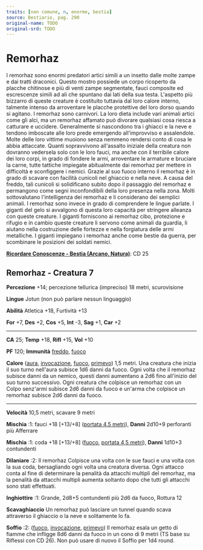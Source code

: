 ```yaml
---
traits: [non comune, n, enorme, bestia]
source: Bestiario, pag. 290
original-name: TODO
original-srd: TODO
---
```


# Remorhaz

I remorhaz sono enormi predatori artici simili a un insetto dalle molte zampe e
dai tratti draconici. Questo mostro possiede un corpo ricoperto da placche
chitinose e più di venti zampe segmentate, fauci composite ed escrescenze simili
ad ali che spuntano dai lati della sua testa. L'aspetto più bizzarro di queste
creature è costituito tuttavia dal loro calore interno, talmente intenso da
arroventare le placche protettive del loro dorso quando si agitano. I remorhaz
sono carnivori. La loro dieta include vari animali artici come gli alci, ma un
remorhaz affamato può divorare qualsiasi cosa riesca a catturare e uccidere.
Generalmente si nascondono tra i ghiacci e la neve e tendono imboscate alle loro
prede emergendo all'improvviso e assalendole. Molte delle loro vittime muoiono
senza nemmeno rendersi conto di cosa le abbia attaccate. Quanti sopravvivono
all'assalto iniziale della creatura non dovranno vedersela solo con le loro
fauci, ma anche con il terribile calore dei loro corpi, in grado di fondere le
armi, arroventare le armature e bruciare la carne, tutte tattiche impiegate
abitualmente dai remorhaz per mettere in difficoltà e sconfiggere i nemici.
Grazie al suo fuoco interno il remorhaz è in grado di scavare con facilità
cunicoli nel ghiaccio e nella neve. A causa del freddo, tali cunicoli si
solidificano subito dopo il passaggio del remorhaz e permangono come segni
inconfondibili della loro presenza nella zona. Molti sottovalutano
l'intelligenza dei remorhaz e li considerano dei semplici animali. I remorhaz
sono invece in grado di comprendere le lingue parlate. I giganti del gelo si
avvalgono di questa loro capacità per stringere alleanza con queste creature. I
giganti forniscono ai remorhaz cibo, protezione e rifugio e in cambio queste
creature li servono come animali da guardia, li aiutano nella costruzione delle
fortezze e nella forgiatura delle armi metalliche. I giganti impiegano i
remorhaz anche come bestie da guerra, per scombinare le posizioni dei soldati
nemici.

**[Ricordare Conoscenze - Bestia (Arcano, Natura)](/azioni/abilita/ricordare-conoscenze)**:
CD 25

## Remorhaz - Creatura 7

**Percezione** +14; percezione tellurica (impreciso) 18 metri, scurovisione

**Lingue** Jotun (non può parlare nessun linguaggio)

**Abilità** Atletica +18, Furtività +13

**For** +7, **Des** +2, **Cos** +5, **Int** -3, **Sag** +1, **Car** +2

---

**CA** 25; **Temp** +18, **Rifl** +15, **Vol** +10

**PF** 120; **Immunità** [freddo](/tratti/freddo), [fuoco](/tratti/fuoco)

**Calore** ([aura](/tratti/aura), [invocazione](/tratti/invocazione),
[fuoco](/tratti/fuoco), [primevo](/tratti/primevo)) 1,5 metri. Una creatura che
inizia il suo turno nell'aura subisce 1d6 danni da fuoco. Ogni volta che il
remorhaz subisce danni da un nemico, questi danni aumentano a 2d6 fino
all'inizio del suo turno successivo. Ogni creatura che colpisce un remorhaz con
un Colpo senz'armi subisce 2d6 danni da fuoco e un'arma che colpisce un remorhaz
subisce 2d6 danni da fuoco.

---

**Velocità** 10,5 metri, scavare 9 metri

**Mischia** :1: fauci +18 \[+13/+8] ([portata 4,5 metri](/tratti/portata)),
**Danni** 2d10+9 perforanti più Afferrare

**Mischia** :1: coda +18 \[+13/+8] ([fuoco](/tratti/fuoco),
[portata 4,5 metri](/tratti/portata)), **Danni** 1d10+3 contundenti

**Dilaniare** :2: Il remorhaz Colpisce una volta con le sue fauci e una volta
con la sua coda, bersagliando ogni volta una creatura diversa. Ogni attacco
conta al fine di determinare la penalità da attacchi multipli del remorhaz, ma
la penalità da attacchi multipli aumenta soltanto dopo che tutti gli attacchi
sono stati effettuati.

**Inghiottire** :1: Grande, 2d8+5 contundenti più 2d6 da fuoco, Rottura 12

**Scavaghiaccio** Un remorhaz può lasciare un tunnel quando scava attraverso il
ghiaccio o la neve e solitamente lo fa.

**Soffio** :2: ([fuoco](/tratti/fuoco), [invocazione](/tratti/invocazione),
[primevo](/tratti/primevo)) Il remorhaz esala un getto di fiamme che infligge
8d6 danni da fuoco in un cono di 9 metri (TS base su Riflessi con CD 26). Non
può usare di nuovo il Soffio per 1d4 round.
